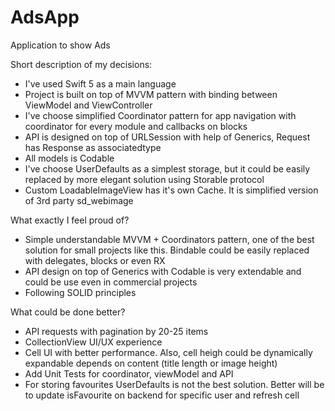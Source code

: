 # AdsApp
Application to show Ads

Short description of my decisions:
- I've used Swift 5 as a main language
- Project is built on top of MVVM pattern with binding between ViewModel and ViewController
- I've choose simplified Coordinator pattern for app navigation with coordinator for every module and callbacks on blocks
- API is designed on top of URLSession with help of Generics, Request has Response as associatedtype
- All models is Codable
- I've choose UserDefaults as a simplest storage, but it could be easily replaced by more elegant solution using Storable protocol
- Custom LoadableImageView has it's own Cache. It is simplified version of 3rd party sd_webimage

What exactly I feel proud of?
- Simple understandable MVVM + Coordinators pattern, one of the best solution for small projects like this. Bindable could be easily replaced with delegates, blocks or even RX
- API design on top of Generics with Codable is very extendable and could be use even in commercial projects
- Following SOLID principles 

What could be done better?
- API requests with pagination by 20-25 items
- CollectionView UI/UX experience
- Cell UI with better performance. Also, cell heigh could be dynamically expandable depends on content (title length or image height) 
- Add Unit Tests for coordinator, viewModel and API
- For storing favourites UserDefaults is not the best solution. Better will be to update isFavourite on backend for specific user and refresh cell


